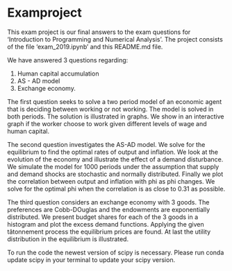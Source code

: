 # Examproject

This exam project is our final answers to the exam questions for ‘Introduction to Programming and Numerical Analysis’. The project consists of the file ‘exam_2019.ipynb’ and this README.md file.

We have answered 3 questions regarding:
1. Human capital accumulation
2. AS - AD model
3. Exchange economy.

The first question seeks to solve a two period model of an economic agent that is deciding between working or not working. The model is solved in both periods. The solution is illustrated in graphs. We show in an interactive graph if the worker choose to work given different levels of wage and human capital. 

The second question investigates the AS-AD model. We solve for the equilibrium to find the optimal rates of output and inflation. We look at the evolution of the economy and illustrate the effect of a demand disturbance. We simulate the model for 1000 periods under the assumption that supply and demand shocks are stochastic and normally distributed. Finally we plot the correlation between output and inflation with phi as phi changes. We solve for the optimal phi when the correlation is as close to 0.31 as possible.

The third question considers an exchange economy with 3 goods. The preferences are Cobb-DOuglas and the endowments are exponentially distributed. We present budget shares for each of the 3 goods in a histogram and plot the excess demand functions. Applying the given tâtonnement process the equilibrium prices are found. At last the utility distribution in the equilibrium is illustrated. 

To run the code the newest version of scipy is necessary. Please run conda update scipy in your terminal to update your scipy version. 
